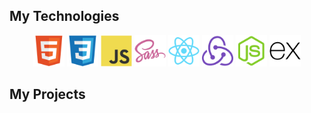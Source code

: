 <h2>My Technologies</h2>
<p align="center">
  <img src="https://raw.githubusercontent.com/devicons/devicon/master/icons/html5/html5-original.svg" alt="HTML5" height="50" width="50"/>
  <img src="https://raw.githubusercontent.com/devicons/devicon/master/icons/css3/css3-original.svg" alt="CSS3" height="50" width="50"/>
  <img src="https://raw.githubusercontent.com/devicons/devicon/master/icons/javascript/javascript-original.svg" alt="JavaScript" height="50" width="50"/>
  <img src="https://raw.githubusercontent.com/devicons/devicon/master/icons/sass/sass-original.svg" alt="SCSS" height="50" width="50" />
  <img src="https://raw.githubusercontent.com/devicons/devicon/master/icons/react/react-original.svg" alt="React.js" height="50" width="50"/>
  <img src="https://raw.githubusercontent.com/devicons/devicon/master/icons/redux/redux-original.svg" alt="Redux" height="50" width="50" />
  <img src="https://raw.githubusercontent.com/devicons/devicon/master/icons/nodejs/nodejs-original.svg" alt="Node.js" height="50" width="50"/>
  <img src="https://raw.githubusercontent.com/devicons/devicon/master/icons/express/express-original.svg" alt="Express.js" height="50" width="50" />
</p>
 <h2>My Projects</h2>
 

